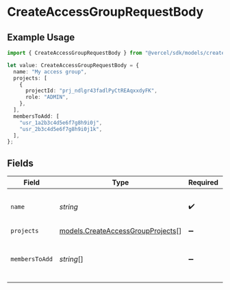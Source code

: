 # CreateAccessGroupRequestBody

## Example Usage

```typescript
import { CreateAccessGroupRequestBody } from "@vercel/sdk/models/createaccessgroupop.js";

let value: CreateAccessGroupRequestBody = {
  name: "My access group",
  projects: [
    {
      projectId: "prj_ndlgr43fadlPyCtREAqxxdyFK",
      role: "ADMIN",
    },
  ],
  membersToAdd: [
    "usr_1a2b3c4d5e6f7g8h9i0j",
    "usr_2b3c4d5e6f7g8h9i0j1k",
  ],
};
```

## Fields

| Field                                                                        | Type                                                                         | Required                                                                     | Description                                                                  | Example                                                                      |
| ---------------------------------------------------------------------------- | ---------------------------------------------------------------------------- | ---------------------------------------------------------------------------- | ---------------------------------------------------------------------------- | ---------------------------------------------------------------------------- |
| `name`                                                                       | *string*                                                                     | :heavy_check_mark:                                                           | The name of the access group                                                 | My access group                                                              |
| `projects`                                                                   | [models.CreateAccessGroupProjects](../models/createaccessgroupprojects.md)[] | :heavy_minus_sign:                                                           | N/A                                                                          |                                                                              |
| `membersToAdd`                                                               | *string*[]                                                                   | :heavy_minus_sign:                                                           | List of members to add to the access group.                                  | [<br/>"usr_1a2b3c4d5e6f7g8h9i0j",<br/>"usr_2b3c4d5e6f7g8h9i0j1k"<br/>]       |